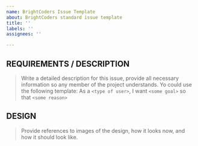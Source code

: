 ```yaml
---
name: BrightCoders Issue Template
about: BrightCoders standard issue template
title: ''
labels: ''
assignees: ''

---
```


## REQUIREMENTS / DESCRIPTION

> Write a detailed description for this issue, provide all necessary information so any member of the project understands.
Yo could use the following template: As a `<type of user>`, I want `<some goal>` so that `<some reason>`

## DESIGN

> Provide references to images of the design, how it looks now, and how it should look like.

